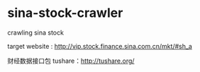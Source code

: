 # sina-stock-crawler
crawling sina stock

target website : http://vip.stock.finance.sina.com.cn/mkt/#sh_a

财经数据接口包 tushare：http://tushare.org/
